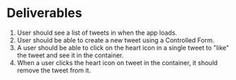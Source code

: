 # Deliverables

1. User should see a list of tweets in <Timeline /> when the app loads.
2. User should be able to create a new tweet using a Controlled Form.
3. A user should be able to click on the heart icon in a single tweet to "like" the tweet and see it in the <Likes /> container.
4. When a user clicks the heart icon on tweet in the <Likes /> container, it should remove the tweet from it.
